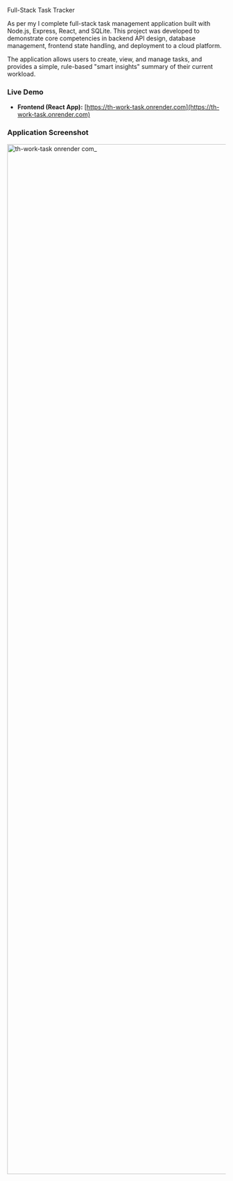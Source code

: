  Full-Stack Task Tracker 

As per my I complete full-stack task management application built with Node.js, Express, React, and SQLite. This project was developed to demonstrate core competencies in backend API design, database management, frontend state handling, and deployment to a cloud platform.

The application allows users to create, view, and manage tasks, and provides a simple, rule-based "smart insights" summary of their current workload.

### Live Demo

*   **Frontend (React App):** [https://th-work-task.onrender.com](https://th-work-task.onrender.com)


### Application Screenshot

<img width="4986" height="2368" alt="th-work-task onrender com_" src="https://github.com/user-attachments/assets/ae002296-85a6-4b5a-9477-04b955e4166e" />


